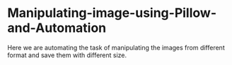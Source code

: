 # Manipulating-image-using-Pillow-and-Automation 
Here we are automating the task of manipulating the images from different format and save them with different size.
